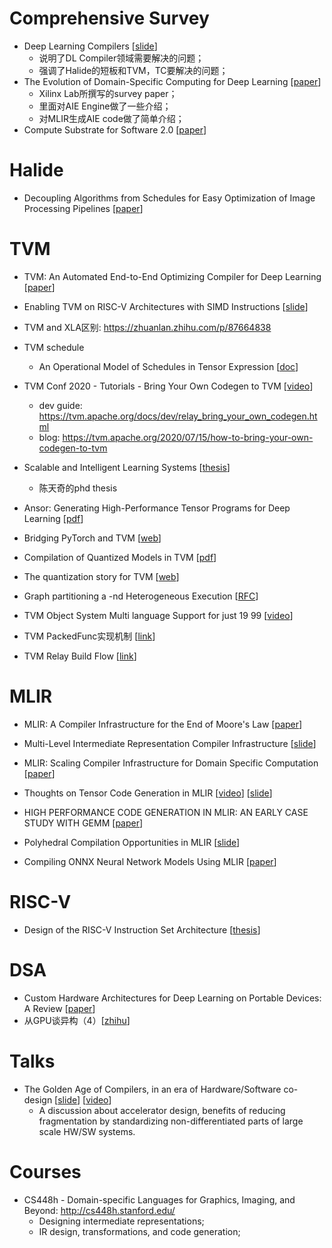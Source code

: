 # Comprehensive Survey

- Deep Learning Compilers [[slide](https://ucbrise.github.io/cs294-ai-sys-sp19/assets/lectures/lec12/dl-compilers.pdf)]
  - 说明了DL Compiler领域需要解决的问题；
  - 强调了Halide的短板和TVM，TC要解决的问题；
- The Evolution of Domain-Specific Computing for Deep Learning [[paper](https://ieeexplore.ieee.org/abstract/document/9439420/)]
  - Xilinx Lab所撰写的survey paper；
  - 里面对AIE Engine做了一些介绍；
  - 对MLIR生成AIE code做了简单介绍；
- Compute Substrate for Software 2.0 [[paper](https://ieeexplore.ieee.org/stamp/stamp.jsp?arnumber=9373921)]



# Halide

- Decoupling Algorithms from Schedules for Easy Optimization of Image Processing Pipelines [[paper](https://people.csail.mit.edu/jrk/halide12/halide12.pdf)] 



# TVM

- TVM: An Automated End-to-End Optimizing Compiler for Deep Learning [[paper](https://homes.cs.washington.edu/~arvind/papers/tvm.pdf)]

  

- Enabling TVM on RISC-V Architectures with SIMD Instructions [[slide](https://riscv.org/wp-content/uploads/2019/03/16.45-Enabling-TVM-on-RISC-V-Architectures-with-SIMD-Instructions-v2.pdf)]



- TVM and XLA区别: https://zhuanlan.zhihu.com/p/87664838

  

- TVM schedule

  - An Operational Model of Schedules in  Tensor Expression [[doc](https://docs.google.com/document/d/1nmz00_n4Ju-SpYN0QFl3abTHTlR_P0dRyo5zsWC0Q1k/edit)]



- TVM Conf 2020 - Tutorials - Bring Your Own Codegen to TVM [[video](https://www.youtube.com/watch?v=DD8GdZ_OKco)]
  - dev guide: https://tvm.apache.org/docs/dev/relay_bring_your_own_codegen.html
  - blog: https://tvm.apache.org/2020/07/15/how-to-bring-your-own-codegen-to-tvm



- Scalable and Intelligent Learning Systems [[thesis](https://digital.lib.washington.edu/researchworks/handle/1773/44766)]

  - 陈天奇的phd thesis

    

- Ansor: Generating High-Performance Tensor Programs for Deep Learning [[pdf](https://arxiv.org/pdf/2006.06762.pdf)]



- Bridging PyTorch and TVM [[web](https://tvm.apache.org/2020/07/14/bert-pytorch-tvm)]

  

- Compilation of Quantized Models in TVM [[pdf](http://lenlrx.cn/wp-content/uploads/2019/11/Nov8_TVM_meetup_Quantization.pdf)]



- The quantization story for TVM [[web](https://discuss.tvm.apache.org/t/quantization-story/3920)]

  

- Graph partitioning a -nd Heterogeneous Execution [[RFC](https://discuss.tvm.apache.org/t/graph-partitioning-and-heterogeneous-execution/504)]

  

- TVM Object System Multi language Support for just 19 99 [[video](https://www.youtube.com/watch?v=-TM_EPih4Co)]

  

- TVM PackedFunc实现机制 [[link](https://hjchen2.github.io/2020/01/10/TVM-PackedFunc%E5%AE%9E%E7%8E%B0%E6%9C%BA%E5%88%B6/)]

  

- TVM Relay Build Flow [[link](https://zhuanlan.zhihu.com/p/257150960)]



# MLIR

- MLIR: A Compiler Infrastructure for the End of Moore's Law [[paper](https://arxiv.org/abs/2002.11054)]

- Multi-Level Intermediate Representation Compiler Infrastructure [[slide](https://docs.google.com/presentation/d/11-VjSNNNJoRhPlLxFgvtb909it1WNdxTnQFipryfAPU/edit#slide=id.g7d334b12e5_0_4)]

- MLIR: Scaling Compiler Infrastructure for Domain Specific Computation [[paper](https://research.google/pubs/pub49988/)]

  

- Thoughts on Tensor Code Generation in MLIR [[video](https://drive.google.com/file/d/1PKY5yVEL0Dl5UHaok4NgpxnbwXbi5pxS/view)] [[slide](https://docs.google.com/presentation/d/1M44If0Lw2lnrlyE_xNU1WOmXWxLo9FibMwdUbrAhOhU/edit#slide=id.g5fd22bdf8c_0_0)]



- HIGH PERFORMANCE CODE GENERATION IN MLIR: AN EARLY CASE STUDY WITH GEMM [[paper](https://arxiv.org/pdf/2003.00532.pdf)]

- Polyhedral Compilation Opportunities in MLIR [[slide](http://impact.gforge.inria.fr/impact2020/slides/IMPACT_2020_keynote.pdf)]



- Compiling ONNX Neural Network Models Using MLIR [[paper](https://arxiv.org/pdf/2008.08272.pdf)]



# RISC-V

- Design of the RISC-V Instruction Set Architecture [[thesis](https://digitalassets.lib.berkeley.edu/etd/ucb/text/Waterman_berkeley_0028E_15908.pdf)]



# DSA

- Custom Hardware Architectures for Deep Learning on Portable Devices: A Review [[paper](https://ieeexplore.ieee.org/abstract/document/9447019)]
- 从GPU谈异构（4）[[zhihu](https://zhuanlan.zhihu.com/p/376409878)]



# Talks

- The Golden Age of Compilers, in an era of Hardware/Software co-design [[slide](https://docs.google.com/presentation/d/1ZMtzT6nmfvNOlIaHRzdaXpFeaAklcT7DvfGjhgpzcxk/edit#slide=id.p)] [[video](https://drive.google.com/file/d/1eIxFZZLOM7a3LYL1QaKhflKl0jRLPp-V/view)]
  - A discussion about accelerator design, benefits of reducing fragmentation by standardizing non-differentiated parts of large scale HW/SW systems.



# Courses

- CS448h - Domain-specific Languages for Graphics, Imaging, and Beyond: http://cs448h.stanford.edu/
  - Designing intermediate representations;
  - IR design, transformations, and code generation;

